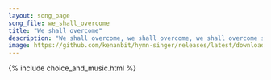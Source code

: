 ```yaml
---
layout: song_page
song_file: we_shall_overcome
title: "We shall overcome"
description: "We shall overcome, we shall overcome, we shall overcome someday! O deep in my heart I do believe we shall overcome, someday!  We'll walk hand in hand ... secular 4part acapella 3verse arrbykenan textbyother"
image: https://github.com/kenanbit/hymn-singer/releases/latest/download/we_shall_overcome-trad.png
---
```


{% include choice_and_music.html %}
